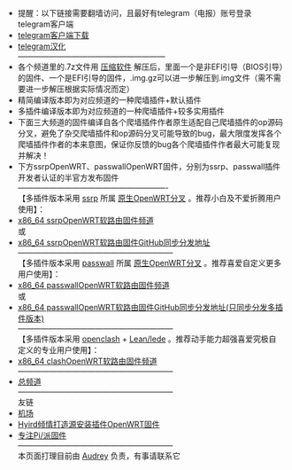 * 提醒：以下链接需要翻墙访问，且最好有telegram（电报）账号登录telegram客户端           
* [telegram客户端下载](https://telegram.org/apps)           
* [telegram汉化](https://t.me/setlanguage/classic-zh)          
———————————————————
* 各个频道里的.7z文件用 [压缩软件](https://cn.bandisoft.com/bandizip/) 解压后，里面一个是非EFI引导（BIOS引导）的固件、一个是EFI引导的固件，.img.gz可以进一步解压到.img文件（需不需要进一步解压根据实际情况而定）                  
* 精简编译版本即为对应频道的一种爬墙插件+默认插件             
* 多插件编译版本即为对应频道的一种爬墙插件+较多实用插件               
* 下面三大频道的固件编译自各个爬墙插件作者原生适配自己爬墙插件的op源码分叉，避免了杂交爬墙插件和op源码分叉可能导致的bug，最大限度发挥各个爬墙插件作者的本来意图，保证你反馈的bug各个爬墙插件作者最大可能复现并解决！          
* 下方ssrpOpenWRT、passwallOpenWRT固件，分别为ssrp、passwall插件开发者认证的半官方发布固件       
———————————————————-                 
【多插件版本采用 [ssrp](https://github.com/fw876/helloworld) 所属 [原生OpenWRT分叉](https://github.com/coolsnowwolf/lede) 。推荐小白及不爱折腾用户使用】：              
* [x86_64 ssrpOpenWRT软路由固件频道](https://t.me/ssrpOpenWRT)      
或      
* [x86_64 ssrpOpenWRT软路由固件GitHub同步分发地址](https://github.com/boduoyejieyi666/ssrpOpenWRT/releases)      
————————————————————               
【多插件版本采用 [passwall](https://github.com/xiaorouji/openwrt-passwall) 所属 [原生OpenWRT分叉](https://github.com/Lienol/openwrt) 。推荐喜爱自定义更多用户使用】：           
* [x86_64 passwallOpenWRT软路由固件频道](https://t.me/passwallOpenWRT233)      
或      
* [x86_64 passwallOpenWRT软路由固件GitHub同步分发地址(只同步分发多插件版本)](https://github.com/boduoyejieyi666/passwallOpenWRT/releases)         
————————————————————        
【多插件版本采用 [openclash](https://github.com/vernesong/OpenClash) + [Lean/lede](https://github.com/coolsnowwolf/lede) 。推荐动手能力超强喜爱究极自定义的专业用户使用】：      
* [x86_64 clashOpenWRT软路由固件频道](https://t.me/clashOpenWRT233)          
————————————————————        
* [总频道](https://t.me/OpenWRTcn)             
————————————————————        
友链            
* [机场](./youlian/jichang.md)               
* [Hyird倾情打造源安装插件OpenWRT固件](./youlian/Hyird1.md)               
* [专注Pi/派固件](./youlian/Pi.md)         
————————————————————            
本页面打理目前由 [Audrey](https://t.me/AudreyHB1314) 负责，有事请联系它             
